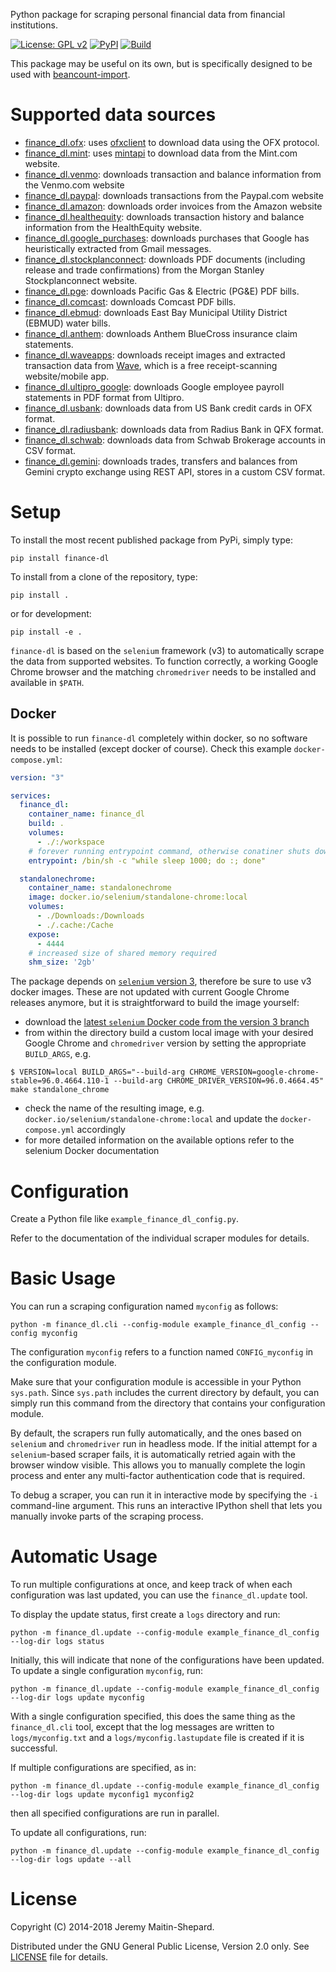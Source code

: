 Python package for scraping personal financial data from financial
institutions.

[![License: GPL v2](https://img.shields.io/badge/License-GPL%20v2-blue.svg)](LICENSE)
[![PyPI](https://img.shields.io/pypi/v/finance-dl)](https://pypi.org/project/finance-dl)
[![Build](https://github.com/jbms/finance-dl/workflows/Build/badge.svg)](https://github.com/jbms/finance-dl/actions?query=workflow%3ABuild)

This package may be useful on its own, but is specifically designed to be
used with
[beancount-import](https://github.com/jbms/beancount-import).

Supported data sources
==

- [finance_dl.ofx](finance_dl/ofx.py): uses
  [ofxclient](https://github.com/captin411/ofxclient) to download data
  using the OFX protocol.
- [finance_dl.mint](finance_dl/mint.py): uses
  [mintapi](https://github.com/mrooney/mintapi) to download data from
  the Mint.com website.
- [finance_dl.venmo](finance_dl/venmo.py): downloads transaction and
  balance information from the Venmo.com website
- [finance_dl.paypal](finance_dl/paypal.py): downloads transactions
  from the Paypal.com website
- [finance_dl.amazon](finance_dl/amazon.py): downloads order invoices
  from the Amazon website
- [finance_dl.healthequity](finance_dl/healthequity.py): downloads
  transaction history and balance information from the HealthEquity
  website.
- [finance_dl.google_purchases](finance_dl/google_purchases.py):
  downloads purchases that Google has heuristically extracted from
  Gmail messages.
- [finance_dl.stockplanconnect](finance_dl/stockplanconnect.py):
  downloads PDF documents (including release and trade confirmations)
  from the Morgan Stanley Stockplanconnect website.
- [finance_dl.pge](finance_dl/pge.py): downloads Pacific Gas &
  Electric (PG&E) PDF bills.
- [finance_dl.comcast](finance_dl/comcast.py): downloads Comcast PDF
  bills.
- [finance_dl.ebmud](finance_dl/ebmud.py): downloads East Bay
  Municipal Utility District (EBMUD) water bills.
- [finance_dl.anthem](finance_dl/anthem.py): downloads Anthem
  BlueCross insurance claim statements.
- [finance_dl.waveapps](finance_dl/waveapps.py): downloads receipt
  images and extracted transaction data from
  [Wave](https://waveapps.com), which is a free receipt-scanning
  website/mobile app.
- [finance_dl.ultipro_google](finance_dl/ultipro_google.py): downloads
  Google employee payroll statements in PDF format from Ultipro.
- [finance_dl.usbank](finance_dl/usbank.py): downloads data from US Bank credit cards in OFX format.
- [finance_dl.radiusbank](finance_dl/radiusbank.py): downloads data from Radius Bank in QFX format.
- [finance_dl.schwab](finance_dl/schwab.py): downloads data from Schwab Brokerage accounts in CSV format.
- [finance_dl.gemini](finance_dl/gemini.py): downloads trades, transfers and balances from Gemini crypto exchange using REST API, stores in a custom CSV format.

Setup
==

To install the most recent published package from PyPi, simply type:

```shell
pip install finance-dl
```

To install from a clone of the repository, type:

```shell
pip install .
```

or for development:

```shell
pip install -e .
```
`finance-dl` is based on the `selenium` framework (v3) to automatically scrape the data from supported websites.
To function correctly, a working Google Chrome browser and the matching `chromedriver` needs to be installed and available in `$PATH`.

Docker
--
It is possible to run `finance-dl` completely within docker, so no software needs to be installed (except docker of course). Check this example `docker-compose.yml`:

```yml
version: "3"

services:
  finance_dl:
    container_name: finance_dl
    build: .
    volumes:
      - ./:/workspace
    # forever running entrypoint command, otherwise conatiner shuts down immediately
    entrypoint: /bin/sh -c "while sleep 1000; do :; done"

  standalonechrome:
    container_name: standalonechrome
    image: docker.io/selenium/standalone-chrome:local
    volumes:
      - ./Downloads:/Downloads
      - ./.cache:/Cache
    expose:
      - 4444
    # increased size of shared memory required
    shm_size: '2gb'
```

The package depends on [`selenium` version 3](https://github.com/SeleniumHQ/docker-selenium/tree/selenium-3), therefore be sure to use v3 docker images. These are not updated with current Google Chrome releases anymore, but it is straightforward to build the image yourself:

- download the [latest `selenium` Docker code from the version 3 branch](https://github.com/SeleniumHQ/docker-selenium/tree/selenium-3)
- from within the directory build a custom local image with your desired Google Chrome and `chromedriver` version by setting the appropriate `BUILD_ARGS`, e.g.

```shell
$ VERSION=local BUILD_ARGS="--build-arg CHROME_VERSION=google-chrome-stable=96.0.4664.110-1 --build-arg CHROME_DRIVER_VERSION=96.0.4664.45" make standalone_chrome
```
- check the name of the resulting image, e.g. `docker.io/selenium/standalone-chrome:local` and update the `docker-compose.yml` accordingly
- for more detailed information on the available options refer to the selenium Docker documentation


Configuration
==

Create a Python file like `example_finance_dl_config.py`.

Refer to the documentation of the individual scraper modules for
details.

Basic Usage
==

You can run a scraping configuration named `myconfig` as follows:

    python -m finance_dl.cli --config-module example_finance_dl_config --config myconfig

The configuration `myconfig` refers to a function named
`CONFIG_myconfig` in the configuration module.

Make sure that your configuration module is accessible in your Python
`sys.path`.  Since `sys.path` includes the current directory by
default, you can simply run this command from the directory that
contains your configuration module.

By default, the scrapers run fully automatically, and the ones based
on `selenium` and `chromedriver` run in headless mode.  If the initial
attempt for a `selenium`-based scraper fails, it is automatically
retried again with the browser window visible.  This allows you to
manually complete the login process and enter any multi-factor
authentication code that is required.

To debug a scraper, you can run it in interactive mode by specifying
the `-i` command-line argument.  This runs an interactive IPython
shell that lets you manually invoke parts of the scraping process.

Automatic Usage
==

To run multiple configurations at once, and keep track of when each
configuration was last updated, you can use the `finance_dl.update`
tool.

To display the update status, first create a `logs` directory and run:

    python -m finance_dl.update --config-module example_finance_dl_config --log-dir logs status

Initially, this will indicate that none of the configurations have
been updated.  To update a single configuration `myconfig`, run:

    python -m finance_dl.update --config-module example_finance_dl_config --log-dir logs update myconfig

With a single configuration specified, this does the same thing as the
`finance_dl.cli` tool, except that the log messages are written to
`logs/myconfig.txt` and a `logs/myconfig.lastupdate` file is created
if it is successful.

If multiple configurations are specified, as in:

    python -m finance_dl.update --config-module example_finance_dl_config --log-dir logs update myconfig1 myconfig2

then all specified configurations are run in parallel.

To update all configurations, run:

    python -m finance_dl.update --config-module example_finance_dl_config --log-dir logs update --all

License
==

Copyright (C) 2014-2018 Jeremy Maitin-Shepard.

Distributed under the GNU General Public License, Version 2.0 only.
See [LICENSE](LICENSE) file for details.
